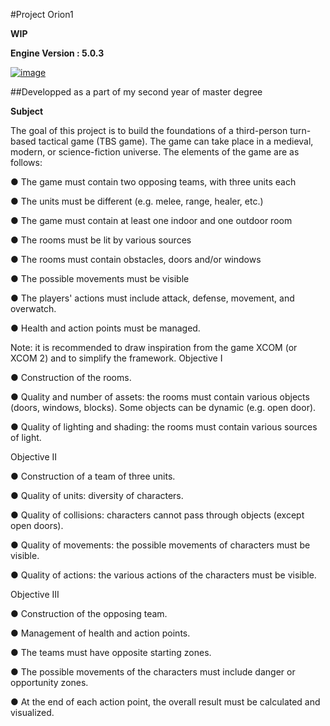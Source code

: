 #Project Orion1

**WIP**

**Engine Version : 5.0.3**

[![image](https://user-images.githubusercontent.com/78411295/208158587-2c80e6eb-e9fd-454a-9453-fd7740c00cc6.png)](https://youtu.be/OnDusMd1J0A)

##Developped as a part of my second year of master degree
 
**Subject** 

The goal of this project is to build the foundations of a third-person turn-based tactical game (TBS game). The game can take place in a medieval, modern, or science-fiction universe. The elements of the game are as follows:

● The game must contain two opposing teams, with three units each

● The units must be different (e.g. melee, range, healer, etc.)

● The game must contain at least one indoor and one outdoor room

● The rooms must be lit by various sources

● The rooms must contain obstacles, doors and/or windows

● The possible movements must be visible

● The players' actions must include attack, defense, movement, and overwatch.

● Health and action points must be managed.

Note: it is recommended to draw inspiration from the game XCOM (or XCOM 2) and to simplify the framework.
Objective I

● Construction of the rooms.

● Quality and number of assets: the rooms must contain various objects (doors, windows, blocks). Some objects can be dynamic (e.g. open door).

● Quality of lighting and shading: the rooms must contain various sources of light.

Objective II

● Construction of a team of three units.

● Quality of units: diversity of characters.

● Quality of collisions: characters cannot pass through objects (except open doors).

● Quality of movements: the possible movements of characters must be visible.

● Quality of actions: the various actions of the characters must be visible.

Objective III

● Construction of the opposing team.

● Management of health and action points.

● The teams must have opposite starting zones.

● The possible movements of the characters must include danger or opportunity zones.

● At the end of each action point, the overall result must be calculated and visualized.
